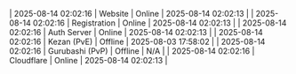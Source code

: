 | 2025-08-14 02:02:16 | Website | Online | 2025-08-14 02:02:13 |
| 2025-08-14 02:02:16 | Registration | Online | 2025-08-14 02:02:13 |
| 2025-08-14 02:02:16 | Auth Server | Online | 2025-08-14 02:02:13 |
| 2025-08-14 02:02:16 | Kezan (PvE) | Offline | 2025-08-03 17:58:02 |
| 2025-08-14 02:02:16 | Gurubashi (PvP) | Offline | N/A |
| 2025-08-14 02:02:16 | Cloudflare | Online | 2025-08-14 02:02:13 |
